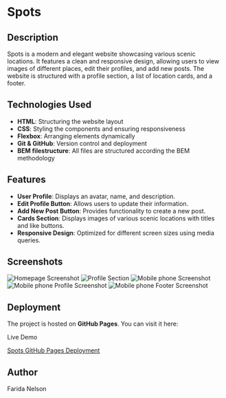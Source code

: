 # Spots

## Description

Spots is a modern and elegant website showcasing various scenic locations. It features a clean and responsive design, allowing users to view images of different places, edit their profiles, and add new posts. The website is structured with a profile section, a list of location cards, and a footer.

## Technologies Used

- **HTML**: Structuring the website layout
- **CSS**: Styling the components and ensuring responsiveness
- **Flexbox**: Arranging elements dynamically
- **Git & GitHub**: Version control and deployment
- **BEM filestructure**: All files are structured according the BEM methodology

## Features

- **User Profile**: Displays an avatar, name, and description.
- **Edit Profile Button**: Allows users to update their information.
- **Add New Post Button**: Provides functionality to create a new post.
- **Cards Section**: Displays images of various scenic locations with titles and like buttons.
- **Responsive Design**: Optimized for different screen sizes using media queries.

## Screenshots

![Homepage Screenshot](./images/screenshots/mainpage-Screenshot.png)
![Profile Section](./images/screenshots/Profilesection-Screenshot.png)
![Mobile phone Screenshot](./images/screenshots/Phoneversion-Screenshot.png)
![Mobile phone Profile Screenshot](./images/screenshots/Profile-mobileversion.png)
![Mobile phone Footer Screenshot](./images/screenshots/Footer-phoneversion.png)

## Deployment

The project is hosted on **GitHub Pages**. You can visit it here:

Live Demo

[Spots GitHub Pages Deployment](https://faridanelson.github.io/se_project_spots/)

## Author

Farida Nelson
